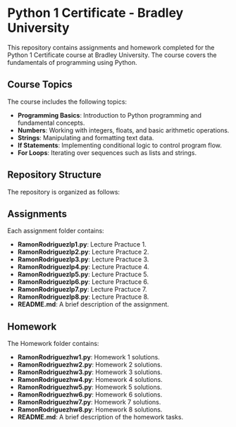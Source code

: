 # Python 1 Certificate - Bradley University

This repository contains assignments and homework completed for the Python 1 Certificate course at Bradley University. The course covers the fundamentals of programming using Python.

## Course Topics

The course includes the following topics:
- **Programming Basics**: Introduction to Python programming and fundamental concepts.
- **Numbers**: Working with integers, floats, and basic arithmetic operations.
- **Strings**: Manipulating and formatting text data.
- **If Statements**: Implementing conditional logic to control program flow.
- **For Loops**: Iterating over sequences such as lists and strings.

## Repository Structure

The repository is organized as follows:

## Assignments

Each assignment folder contains:
- **RamonRodriguezlp1.py**: Lecture Practuce 1.
- **RamonRodriguezlp2.py**: Lecture Practuce 2.
- **RamonRodriguezlp3.py**: Lecture Practuce 3.
- **RamonRodriguezlp4.py**: Lecture Practuce 4.
- **RamonRodriguezlp5.py**: Lecture Practuce 5.
- **RamonRodriguezlp6.py**: Lecture Practuce 6.
- **RamonRodriguezlp7.py**: Lecture Practuce 7.
- **RamonRodriguezlp8.py**: Lecture Practuce 8.
- **README.md**: A brief description of the assignment.

## Homework

The Homework folder contains:
- **RamonRodriguezhw1.py**: Homework 1 solutions.
- **RamonRodriguezhw2.py**: Homework 2 solutions.
- **RamonRodriguezhw3.py**: Homework 3 solutions.
- **RamonRodriguezhw4.py**: Homework 4 solutions.
- **RamonRodriguezhw5.py**: Homework 5 solutions.
- **RamonRodriguezhw6.py**: Homework 6 solutions.
- **RamonRodriguezhw7.py**: Homework 7 solutions.
- **RamonRodriguezhw8.py**: Homework 8 solutions.
- **README.md**: A brief description of the homework tasks.